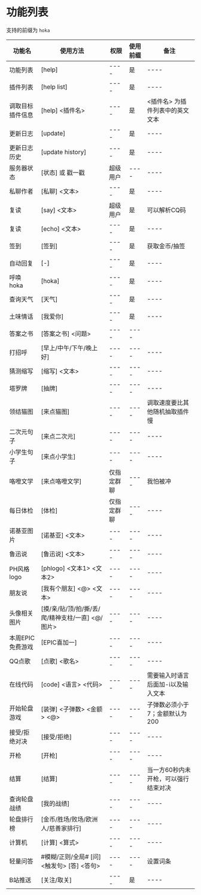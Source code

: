 # 功能列表

支持的前缀为 ```hoka```

| 功能名 | 使用方法 | 权限 | 使用前缀 | 备注 |
| ---- | ---- | ---- | ---- | ---- |
| 功能列表 | [help] | ---- | 是 | ---- |
| 插件列表 | [help list] | ---- | 是 | ---- |
| 调取目标插件信息 | [help] <插件名> | ---- | 是 | <插件名> 为插件列表中的英文文本 |
| 更新日志 | [update] | ---- | 是 | ---- |
| 更新日志历史 | [update history] | ---- | 是 | ---- |
| 服务器状态 | [状态] 或 戳一戳 | 超级用户 | ---- | ---- |
| 私聊作者 | [私聊] <文本> | ---- | 是 | ---- |
| 复读 | [say] <文本> | 超级用户 | 是 | 可以解析CQ码 |
| 复读 | [echo] <文本> | ---- | 是 | ---- |
| 签到 | [签到] | ---- | 是 | 获取金币/抽签 |
| 自动回复 | [-] | ---- | 是 | ---- |
| 呼唤hoka | [hoka] | ---- | 是 | ---- |
| 查询天气 | [天气] | ---- | 是 | ---- |
| 土味情话 | [我爱你] | ---- | 是 | ---- |
| 答案之书 | [答案之书] <问题> | ---- | ---- |
| 打招呼 | [早上/中午/下午/晚上好] | ---- | ---- | ---- |
| 猜测缩写 | [缩写] <文本> | ---- | ---- | ---- |
| 塔罗牌 | [抽牌] | ---- | ---- | ---- |
| 领结猫图 | [来点猫图] | ---- | ---- | 调取速度要比其他随机抽取插件慢 |
| 二次元句子 | [来点二次元] | ---- | ---- | ---- |
| 小学生句子 | [来点小学生] | ---- | ---- | ---- |
| 咯噔文学 | [来点咯噔文学] | 仅指定群聊 | ---- | 我怕被冲 |
| 每日体检 | [体检] | 仅指定群聊 | ---- | ---- |
| 诺基亚图片 | [诺基亚] <文本> | ---- | ---- | ---- |
| 鲁迅说 | [鲁迅说] <文本> | ---- | ---- | ---- |
| PH风格logo | [phlogo] <文本1> <文本2> | ---- | ---- | ---- |
| 朋友说 | [我有个朋友] <@> <文本> | ---- | ---- | ---- |
| 头像相关图片 | [摸/亲/贴/顶/拍/撕/丢/爬/精神支柱/一直] <@/图片> | ---- | ---- | ---- |
| 本周EPIC免费游戏 | [EPIC喜加一] | ---- | ---- | ---- |
| QQ点歌 | [点歌] <歌名> | ---- | ---- | ---- |
| 在线代码 | [code] <语言> <代码> | ---- | ---- | 需要输入时语言后面加-i以及输入文本 |
| 开始轮盘游戏 | [装弹] <子弹数> <金额> <@> | ---- | ---- | 子弹数必须小于7；金额默认为200 |
| 接受/拒绝对决 | [接受/拒绝] | ---- | ---- | ---- |
| 开枪 | [开枪] | ---- | ---- | ---- |
| 结算 | [结算] | ---- | ---- | 当一方60秒内未开枪，可以强行结束对决 |
| 查询轮盘战绩 | [我的战绩] | ---- | ---- | ---- |
| 轮盘排行榜 | [金币/胜场/败场/欧洲人/慈善家排行] | ---- | ---- | ---- |
| 计算机 | [计算] <算式> | ---- | ---- | ---- |
| 轻量问答 | #模糊/正则/全局# [问] <触发句> [答] <答句> | ---- | ---- | 设置词条 |
| B站推送 | [关注/取关] <UID> | ---- | 是 | ---- |
